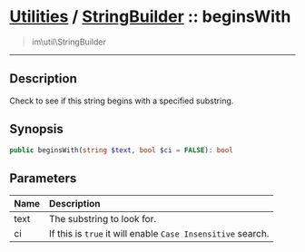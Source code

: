 # [Utilities](util.md) / [StringBuilder](util-StringBuilder.md) :: beginsWith
 > im\util\StringBuilder
____

## Description
Check to see if this string begins with a specified substring.

## Synopsis
```php
public beginsWith(string $text, bool $ci = FALSE): bool
```

## Parameters
| Name | Description |
| :--- | :---------- |
| text | The substring to look for. |
| ci | If this is `true` it will enable `Case Insensitive` search. |
